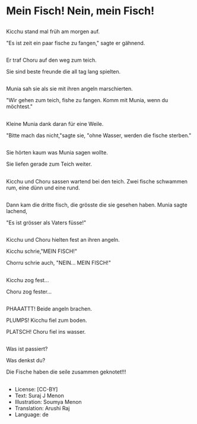 # Mein Fisch! Nein, mein Fisch!

##
Kicchu stand mal früh am morgen auf.

"Es ist zeit ein paar fische zu fangen," sagte er gähnend.

##
Er traf Choru auf den weg zum teich.

Sie sind beste freunde die all tag lang spielten.

##
Munia sah sie als sie mit ihren angeln marschierten.

"Wir gehen zum teich, fishe zu fangen. Komm mit Munia, wenn du möchtest."

##
Kleine Munia dank daran für eine Weile.

"Bitte mach das nicht,"sagte sie, "ohne Wasser, werden die fische sterben."

##
Sie hörten kaum was Munia sagen wollte.

Sie liefen gerade zum Teich weiter.

##
Kicchu und Choru sassen wartend bei den teich. Zwei fische schwammen rum, eine dünn und eine rund.

##
Dann kam die dritte fisch, die grösste die sie gesehen haben. Munia sagte lachend,

"Es ist grösser als Vaters füsse!"

##
Kicchu und Choru hielten fest an ihren angeln.

Kicchu schrie,"MEIN FISCH!"

Chorru schrie auch, "NEIN... MEIN FISCH!"

##
Kicchu zog fest...

Choru zog fester...

##
PHAAATTT! Beide angeln brachen.

PLUMPS! Kicchu fiel zum boden.

PLATSCH! Choru fiel ins wasser.

##
Was ist passiert?

Was denkst du?

Die Fische haben die seile zusammen geknotet!!!

##
* License: [CC-BY]
* Text: Suraj J Menon
* Illustration: Soumya Menon
* Translation: Arushi Raj
* Language: de
